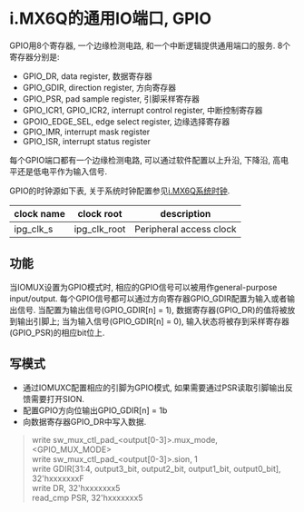 # i.MX6Q的通用IO端口, GPIO

GPIO用8个寄存器, 一个边缘检测电路, 和一个中断逻辑提供通用端口的服务. 8个寄存器分别是:

* GPIO_DR, data register, 数据寄存器
* GPIO_GDIR, direction register, 方向寄存器
* GPIO_PSR, pad sample register, 引脚采样寄存器
* GPIO_ICR1, GPIO_ICR2, interrupt control register, 中断控制寄存器
* GPOIO_EDGE_SEL, edge select register, 边缘选择寄存器
* GPIO_IMR, interrupt mask register
* GPIO_ISR, interrupt status register

每个GPIO端口都有一个边缘检测电路, 可以通过软件配置以上升沿, 下降沿, 高电平还是低电平作为输入信号.

GPIO的时钟源如下表, 关于系统时钟配置参见[i.MX6Q系统时钟](/docs/ccm.md).

| clock name | clock root   | description             |
|------------|--------------|-------------------------|
| ipg_clk_s  | ipg_clk_root | Peripheral access clock | 


## 功能

当IOMUX设置为GPIO模式时, 相应的GPIO信号可以被用作general-purpose input/output.
每个GPIO信号都可以通过方向寄存器GPIO_GDIR配置为输入或者输出信号.
当配置为输出信号(GPIO_GDIR[n] = 1), 数据寄存器(GPIO_DR)的值将被放到输出引脚上;
当为输入信号(GPIO_GDIR[n] = 0), 输入状态将被存到采样寄存器(GPIO_PSR)的相应bit位上.

## 写模式

* 通过IOMUXC配置相应的引脚为GPIO模式, 如果需要通过PSR读取引脚输出反馈需要打开SION.
* 配置GPIO方向位输出GPIO_GDIR[n] = 1b
* 向数据寄存器GPIO_DR中写入数据.

> write sw_mux_ctl_pad_&lt;output[0-3]&gt;.mux_mode, &lt;GPIO_MUX_MODE&gt;<br>
> write sw_mux_ctl_pad_&lt;output[0-3]&gt;.sion, 1<br>
> write GDIR[31:4, output3_bit, output2_bit, output1_bit, output0_bit], 32'hxxxxxxxF<br>
> write DR, 32'hxxxxxxx5<br>
> read_cmp PSR, 32'hxxxxxxx5<br>




